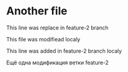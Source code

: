 # Another file

This line was replace in feature-2 branch

This file was modifiead localy

This line was added in feature-2 branch localy

Ещё одна модификация ветки feature-2

